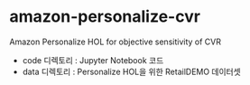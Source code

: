 # amazon-personalize-cvr
Amazon Personalize HOL for objective sensitivity of CVR 

- code 디렉토리 : Jupyter Notebook 코드
- data 디렉토리 : Personalize HOL을 위한 RetailDEMO 데이터셋

